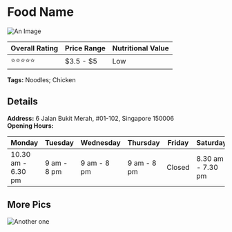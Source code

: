 # Food Name
![An Image]()

| Overall Rating | Price Range | Nutritional Value |
| -------------- | ----------- | ----------------- |
| ⭐⭐⭐⭐⭐  | $3.5 - $5 | Low |

**Tags:** Noodles; Chicken

## Details
**Address:**        6 Jalan Bukit Merah, #01-102, Singapore 150006   
**Opening Hours:**   

| Monday | Tuesday | Wednesday | Thursday | Friday | Saturday | Sunday |
| ------ | ------- | --------- | -------- | ------ | -------- | ------ |
| 10.30 am - 6.30 pm | 9 am - 8 pm | 9 am - 8 pm  | 9 am - 8 pm | Closed | 8.30 am - 7.30 pm | 8.30 am - 7.30 pm |

## More Pics

![Another one]()
